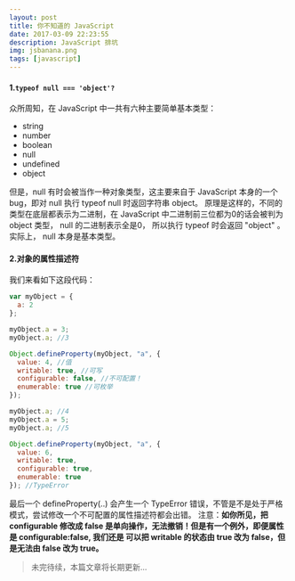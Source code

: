 ```yaml
---
layout: post
title: 你不知道的 JavaScript
date: 2017-03-09 22:23:55
description: JavaScript 排坑
img: jsbanana.png
tags: [javascript]
---
```


#### 1.`typeof null === 'object'?`
众所周知，在 JavaScript 中一共有六种主要简单基本类型：
* string
* number
* boolean
* null
* undefined
* object

但是，null 有时会被当作一种对象类型，这主要来自于 JavaScript 本身的一个 bug，即对 null 执行 typeof null 时返回字符串 object。
原理是这样的，不同的类型在底层都表示为二进制，在 JavaScript 中二进制前三位都为0的话会被判为 object 类型， null 的二进制表示全是0，
所以执行 typeof 时会返回 "object" 。实际上， null 本身是基本类型。

#### 2.对象的属性描述符
我们来看如下这段代码：

```javascript
var myObject = {
  a: 2
};

myObject.a = 3;
myObject.a; //3

Object.defineProperty(myObject, "a", {
  value: 4, //值
  writable: true, //可写
  configurable: false, //不可配置！
  enumerable: true //可枚举
});

myObject.a; //4
myObject.a = 5;
myObject.a; //5

Object.defineProperty(myObject, "a", {
  value: 6, 
  writable: true, 
  configurable: true, 
  enumerable: true 
}); //TypeError
```
最后一个 defineProperty(..) 会产生一个 TypeError 错误，不管是不是处于严格模式，尝试修改一个不可配置的属性描述符都会出错。
注意：**如你所见，把 configurable 修改成 false 是单向操作，无法撤销！但是有一个例外，即便属性是 configurable:false, 我们还是
可以把 writable 的状态由 true 改为 false，但是无法由 false 改为 true。**

> 未完待续，本篇文章将长期更新...